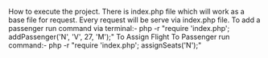 How to execute the project.
There is index.php file which will work as a base file for request.
Every request will be serve via index.php file.
To add a passenger run command via terminal:-
php -r "require 'index.php'; addPassenger('N', 'V', 27, 'M');"
To Assign Flight To Passenger run command:-
php -r "require 'index.php'; assignSeats('N');"